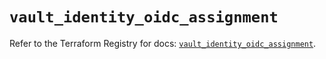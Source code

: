# `vault_identity_oidc_assignment`

Refer to the Terraform Registry for docs: [`vault_identity_oidc_assignment`](https://registry.terraform.io/providers/hashicorp/vault/4.5.0/docs/resources/identity_oidc_assignment).
